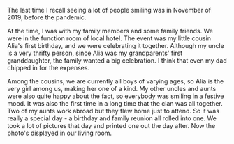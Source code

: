 The last time I recall seeing a lot of people smiling was in November of 2019, before the pandemic.

At the time, I was with my family members and some family friends. We were in the function room of local hotel. The event was my little cousin Alia's first birthday, and we were celebrating it together. Although my uncle is a very thrifty person, since Alia was my grandparents' first granddaughter, the family wanted a big celebration. I think that even my dad chipped in  for the expenses.

Among the cousins, we are currently all boys of varying ages, so Alia is the very girl among us, making her one of a kind. My other uncles and aunts were also quite happy about the fact, so everybody was smiling in a festive mood. It was also the first time in a long time that the clan was all together. Two of my aunts work abroad but they flew home just to attend. So it was really a special  day - a birthday and family reunion all rolled into one. We took a lot of pictures that day and printed one out the day after. Now the photo's displayed in our living room.

